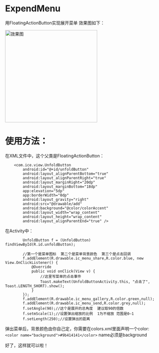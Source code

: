 # ExpendMenu

用FloatingActionButton实现展开菜单
效果图如下：

<img src="https://www.ice97.cn/download/unfoldmenu3.jpg" height="300" alt="效果图">


# 使用方法：

在XML文件中，这个父类是FloatingActionButton：

```
    <com.ice.view.UnfoldButton
        android:id="@+id/unfoldButton"
        android:layout_alignParentBottom="true"
        android:layout_alignParentRight="true"
        android:layout_marginRight="20dp"
        android:layout_marginBottom="18dp"
        app:elevation="5dp"
        app:borderWidth="0dp"
        android:layout_gravity="right"
        android:src="@drawable/add"
        android:background="@color/colorAccent"
        android:layout_width="wrap_content"
        android:layout_height="wrap_content"
        android:layout_alignParentEnd="true" />
```

在Activity中：

```
        UnfoldButton f = (UnfoldButton) findViewById(R.id.unfoldButton);

        //第一个是菜单图标  第二个是菜单背景颜色  第三个是点击回调
        f.addElement(R.drawable.ic_menu_share,R.color.blue, new View.OnClickListener() {
            @Override
            public void onClick(View v) {
                //这里写菜单的点击事件
                Toast.makeText(UnfoldButtonActivity.this, "点击了", Toast.LENGTH_SHORT).show();
            }
        });
        f.addElement(R.drawable.ic_menu_gallery,R.color.green,null);
        f.addElement(R.drawable.ic_menu_send,R.color.grey,null);
        f.setAngle(90);//这个是展开的总角度  建议取90的倍数
        f.setmScale(1);//设置弹出缩放的比例  1为不缩放 范围是0—1
        f.setLength(250);//设置弹出的距离
```

弹出菜单后，背景颜色由你自己定，你需要在colors.xml里面声明一个color:
`<color name="background">#9b414141</color>`
name必须是background

好了，这样就可以啦！


